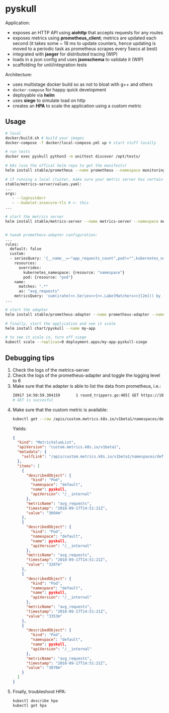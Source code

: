 # pyskull

Application:
- exposes an HTTP API using **aiohttp** that accepts requests for any routes
- exposes metrics using **prometheus_client**; metrics are updated each second
(it takes some ~ 18 ms to update counters, hence updating is moved to a periodic task as prometheus 
scrapes every 5secs at best)
- integrated with **jaeger** for distributed tracing (WIP)
- loads in a json config and uses **jsonschema** to validate it (WIP)
- scaffolding for unit/integration tests

Architecture:
- uses multistage docker build so as not to bloat with g++ and others
- `docker-compose` for happy quick development
- deployable via **helm**
- uses **siege** to simulate load on http
- creates an **HPA** to scale the application using a custom metric

## Usage

```bash
# local
docker/build.sh # build your images
docker-compose -f docker/local-compose.yml up # start stuff locally

# run tests
docker exec pyskull python3 -m unittest discover /opt/tests/

# k8s (use the offical helm repo to get the manifests)
helm install stable/prometheus --name prometheus --namespace monitoring

# if running a local cluster, make sure your metric server has certain flags
stable/metrics-server/values.yaml:
...
args:
   - --logtostderr
   - --kubelet-insecure-tls # <- this
...

# start the metrics server
helm install stable/metrics-server --name metrics-server --namespace monitoring


# tweak prometheus-adapter configuration:
...
rules:
  default: false
  custom:
  - seriesQuery: '{__name__=~"app_requests_count",pod!="",kubernetes_namespace!=""}'
    resources:
      overrides:
        kubernetes_namespace: {resource: "namespace"}
        pod: {resource: "pod"}
    name:
      matches: ".*"
      as: "avg_requests"
    metricsQuery: 'sum(irate(<<.Series>>{<<.LabelMatchers>>}[2m])) by (<<.GroupBy>>)'
...

# start the adapter
helm install stable/prometheus-adapter --name prometheus-adapter --namespace monitoring

# finally, start the application and see it scale
helm install chart/pyskull --name my-app

# to see it scale in, turn off siege
kubectl scale --replicas=0 deployment.apps/my-app-pyskull-siege
```

## Debugging tips
1. Check the logs of the metrics-server
2. Check the logs of the prometheus-adapter and toggle the logging level to 6
3. Make sure that the adapter is able to list the data from prometheus, i.e.:
    ```bash
    I0917 14:50:59.304159       1 round_trippers.go:405] GET https://10.96.0.1:443/api/v1/namespaces/default/pods?labelSelector=app%3Dpyskull%2Crelease%3Dmy-app 200 OK in 3 milliseconds
    # GET is succesful
    ```
4. Make sure that the custom metric is available:
    ```bash
    kubectl get --raw /apis/custom.metrics.k8s.io/v1beta1/namespaces/default/pods/*/avg_requests
    ```
    Yields:
    ```json
    {
      "kind": "MetricValueList",
      "apiVersion": "custom.metrics.k8s.io/v1beta1",
      "metadata": {
        "selfLink": "/apis/custom.metrics.k8s.io/v1beta1/namespaces/default/pods/%2A/avg_requests"
      },
      "items": [
        {
          "describedObject": {
            "kind": "Pod",
            "namespace": "default",
            "name": pyskull,
            "apiVersion": "/__internal"
          },
          "metricName": "avg_requests",
          "timestamp": "2018-09-17T14:51:21Z",
          "value": "3604m"
        },
        {
          "describedObject": {
            "kind": "Pod",
            "namespace": "default",
            "name": pyskull,
            "apiVersion": "/__internal"
          },
          "metricName": "avg_requests",
          "timestamp": "2018-09-17T14:51:21Z",
          "value": "3287m"
        },
        {
          "describedObject": {
            "kind": "Pod",
            "namespace": "default",
            "name": pyskull,
            "apiVersion": "/__internal"
          },
          "metricName": "avg_requests",
          "timestamp": "2018-09-17T14:51:21Z",
          "value": "3353m"
        },
        {
          "describedObject": {
            "kind": "Pod",
            "namespace": "default",
            "name": pyskull,
            "apiVersion": "/__internal"
          },
          "metricName": "avg_requests",
          "timestamp": "2018-09-17T14:51:21Z",
          "value": "3070m"
        }
      ]
    }
    ```
5. Finally, troubleshoot HPA:
    ```bash
    kubectl describe hpa
    kubectl get hpa
    ```